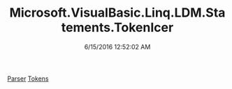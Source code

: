﻿---
title: Microsoft.VisualBasic.Linq.LDM.Statements.TokenIcer
date: 6/15/2016 12:52:02 AM
---

[Parser](T-Microsoft.VisualBasic.Linq.LDM.Statements.TokenIcer.Parser.html)
[Tokens](T-Microsoft.VisualBasic.Linq.LDM.Statements.TokenIcer.Tokens.html)

